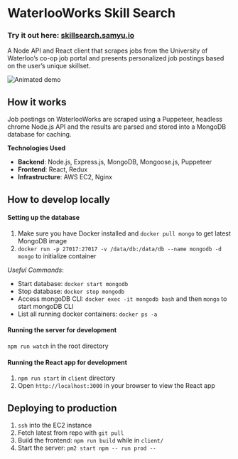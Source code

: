 # WaterlooWorks Skill Search

### Try it out here: [skillsearch.samyu.io](https://skillsearch.samyu.io/)

A Node API and React client that scrapes jobs from the University of Waterloo’s co-op job portal and presents personalized job postings based on the user’s unique skillset.

![Animated demo](images/demo.gif)

## How it works
Job postings on WaterlooWorks are scraped using a Puppeteer, headless chrome Node.js API and the results are parsed and stored into a MongoDB database for caching.

**Technologies Used**
- **Backend**: Node.js, Express.js, MongoDB, Mongoose.js, Puppeteer
- **Frontend**: React, Redux
- **Infrastructure**: AWS EC2, Nginx

## How to develop locally

#### Setting up the database
1. Make sure you have Docker installed and `docker pull mongo` to get latest MongoDB image
2. `docker run -p 27017:27017 -v /data/db:/data/db --name mongodb -d mongo` to initialize container

*Useful Commands*:
- Start database: `docker start mongodb`
- Stop database: `docker stop mongodb`
- Access mongoDB CLI: `docker exec -it mongodb bash` and then `mongo` to start mongoDB CLI
- List all running docker containers: `docker ps -a`

#### Running the server for development
`npm run watch` in the root directory

#### Running the React app for development
1. `npm run start` in `client` directory
2. Open `http://localhost:3000` in your browser to view the React app

## Deploying to production

1. `ssh` into the EC2 instance
2. Fetch latest from repo with `git pull`
3. Build the frontend: `npm run build` while in `client/`
4. Start the server: `pm2 start npm -- run prod --`

